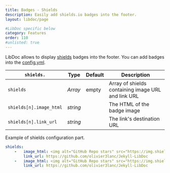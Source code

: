 ```yaml
---
title: Badges - Shields
description: Easily add shields.io badges into the footer.
layout: libdoc/page

#LibDoc specific below
category: Features
order: 110
#unlisted: true
---
```

LibDoc allows to display [shields](https://shields.io) badges into the footer. You can add badges into the [config.yml](libdoc-config.html).

| `shields.` | Type | Default | Description |
| - | - | - | - |
| `shields` | *Array* | empty | Array of shields containing image URL and link URL |
| `shields[n].image_html` | *string* |  | The HTML of the badge image |
| `shields[n].link_url` | *string* |  | The link's destination URL |

Example of shields configuration part.

```yaml
shields:
    -   image_html: <img alt="GitHub Repo stars" src="https://img.shields.io/github/stars/olivier3lanc/Jekyll-LibDoc?logo=github&style=flat-square">
        link_url: https://github.com/olivier3lanc/Jekyll-LibDoc
    -   image_html: <img alt="GitHub Repo stars" src="https://img.shields.io/github/stars/olivier3lanc/Jekyll-LibDoc?logo=github&style=flat-square">
        link_url: https://github.com/olivier3lanc/Jekyll-LibDoc
```